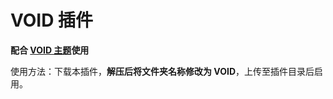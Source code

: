 # VOID 插件

**配合 [VOID 主题](https://github.com/AlanDecode/Typecho-Theme-VOID)使用**

使用方法：下载本插件，**解压后将文件夹名称修改为 VOID**，上传至插件目录后启用。